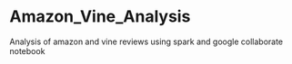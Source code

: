 # Amazon_Vine_Analysis
Analysis of amazon and vine reviews using spark and google collaborate notebook
